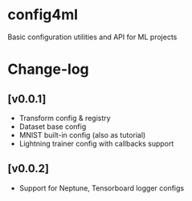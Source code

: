 # config4ml
Basic configuration utilities and API for ML projects


# Change-log

## [v0.0.1]

- Transform config & registry
- Dataset base config
- MNIST built-in config (also as tutorial)
- Lightning trainer config with callbacks support

## [v0.0.2]
- Support for Neptune, Tensorboard logger configs